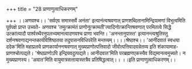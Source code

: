 +++
title = "28 प्राणाणुत्वाधिकरणम्"

+++
।।अणवश्च।। 'सर्वएव समास्सर्वे अनंता' इत्यानंत्यश्रवणात् प्राणशब्दितानामिन्द्रियामणां विभुत्वमिति पूर्वपक्षे प्राप्त उच्यते- अणवश्च 'तमुत्क्रामंतं प्राणोनूत्क्रामती'त्यादिनोत्क्रान्तिश्रवणात् परमितत्वे सिद्धे उत्क्रांत्यादौ पार्श्वस्थैरनुपलभ्यमानत्वादणवश्च प्राणा भवन्ति। 'अनन्तानुपास्त' इत्यानन्त्यश्रुतिस्तु दर्शनश्रवणाद्यनन्तकार्यविशिष्ठतया तदुपासनविधिपरेति मन्तव्यम्।।।।श्रेष्ठश्च।। 'आनीदवातं स्वधया ददेक'मिति महाप्रलये प्राणकार्याननश्रवणात् मुख्यप्राणोत्पत्तिवादो जीवोत्पत्तिवादवन्नेतव्य इति शंकायामाह-प्राणश्चोत्पद्यते। 'श्रेष्ठप्राणोऽपि इन्द्रियवदुत्पद्यते। आनीदवात'मिति परब्रह्मणएकस्यैव विद्यमानत्वमुच्यते। न मुख्यप्राणस्य। 'अवात'मिति वायुमात्रसत्तायास्तत्रैव प्रतिषिद्धत्वात्।। ।।इति प्राणाणुत्वाधिकरणम्।।